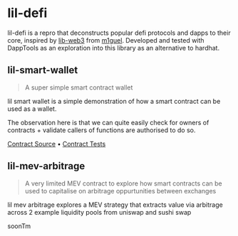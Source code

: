 # lil-defi

lil-defi is a repro that deconstructs popular defi protocols and dapps to their core, inspired by [lib-web3](https://github.com/m1guelpf/lil-web3) from [m1guel](https://twitter.com/m1guelpf). Developed and tested with DappTools as an exploration into this library as an alternative to hardhat.

## lil-smart-wallet

> A super simple smart contract wallet

lil smart wallet is a simple demonstration of how a smart contract can be used as a wallet.

The observation here is that we can quite easily check for owners of contracts + validate callers of functions are authorised to do so. 

[Contract Source](src/LilSmartWallet.sol) • [Contract Tests](src/LilSmartWallet.t.sol)

## lil-mev-arbitrage

> A very limited MEV contract to explore how smart contracts can be used to capitalise on arbitrage oppurtunities between exchanges

lil mev arbitrage explores a MEV strategy that extracts value via arbitrage across 2 example liquidity pools from uniswap and sushi swap

soonTm
